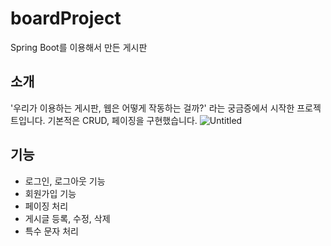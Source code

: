 # boardProject
Spring Boot를 이용해서 만든 게시판

## 소개
'우리가 이용하는 게시판, 웹은 어떻게 작동하는 걸까?' 라는 궁금증에서 시작한 프로젝트입니다.
기본적은 CRUD, 페이징을 구현했습니다.
![Untitled](https://user-images.githubusercontent.com/55385825/107005372-f8ce6100-67d2-11eb-8a0a-8006897a1ddf.png)

## 기능
- 로그인, 로그아웃 기능
- 회원가입 기능
- 페이징 처리
- 게시글 등록, 수정, 삭제
- 특수 문자 처리
